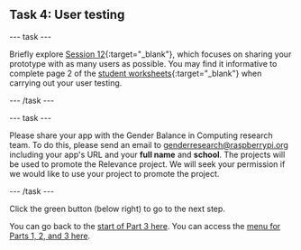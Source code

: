 ## Task 4: User testing

--- task ---

Briefly explore [Session 12](http://ncce.io/wD4mPl){:target="_blank"}, which focuses on sharing your prototype with as many users as possible. You may find it informative to complete page 2 of the [student worksheets](https://ncce.io/wjuSbq){:target="_blank"} when carrying out your user testing.

--- /task ---

--- task ---

Please share your app with the Gender Balance in Computing research team. To do this, please send an email to [genderresearch@raspberrypi.org](mailto:genderresearch@raspberrypi.org) including your app's URL and your **full name** and **school**. The projects will be used to promote the Relevance project. We will seek your permission if we would like to use your project to promote the project.

--- /task ---

Click the green button (below right) to go to the next step.

You can go back to the [start of Part 3 here](https://projects.raspberrypi.org/en/projects/Year8-RelevanceTraining-Part3-GBICi4). 
You can access the [menu for Parts 1, 2, and 3 here](https://projects.raspberrypi.org/en/pathways/year8-relevancetraining-gbici4).
